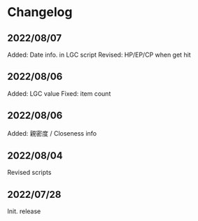 # Changelog

## 2022/08/07
Added: Date info. in LGC script
Revised: HP/EP/CP when get hit 

## 2022/08/06
Added: LGC value
Fixed: item count


## 2022/08/06  
Added: 親密度 / Closeness info

## 2022/08/04  
Revised scripts

## 2022/07/28  
Init. release

